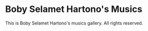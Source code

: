 # Boby Selamet Hartono's Musics
This is Boby Selamet Hartono's musics gallery.
All rights reserved.
